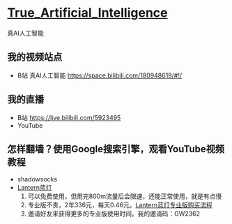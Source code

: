 # [True_Artificial_Intelligence](https://github.com/makelove/True_Artificial_Intelligence)
真AI人工智能


## 我的视频站点
- B站 真AI人工智能  https://space.bilibili.com/180948619/#!/
	
## 我的直播
- B站 	https://live.bilibili.com/5923495
- YouTube


## 怎样翻墙？使用Google搜索引擎，观看YouTube视频教程
- shadowsocks
- [Lantern蓝灯](https://github.com/getlantern/lantern/releases/tag/latest)
    1. 可以免费使用，但用完800m流量后会限速，还能正常使用，就是有点慢
    2. 专业版不贵，2年336元，每天0.46元。[Lantern蓝灯专业版购买流程](https://github.com/getlantern/forum/issues/3863)
    3. 邀请好友来获得更多的专业版使用时间。我的邀请码：GW2362